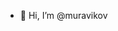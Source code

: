 - 👋 Hi, I’m @muravikov


<!---
muravikov/muravikov is a ✨ special ✨ repository because its `README.md` (this file) appears on your GitHub profile.
You can click the Preview link to take a look at your changes.
--->
